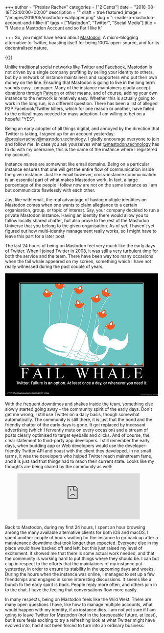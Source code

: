+++
author = "Preslav Rachev"
categories = ["2 Cents"]
date = "2018-08-18T22:00:00+00:00"
description = ""
draft = true
featured_image = "/images/2019/05/mastodon-wallpaper.png"
slug = "i-made-a-mastodon-account-and-i-like-it"
tags = ["Mastodon", "Twitter", "Social Media"]
title = "I Made a Mastodon Account and so Far I like It"

+++
So, you might have heard about [Mastodon](https://joinmastodon.org/). A micro-blogging alternative to Twitter, boasting itself for being 100% open-source, and for its decentralised nature.

{{<youtube IPSbNdBmWKE>}}

Unlike traditional social networks like Twitter and Facebook, Mastodon is not driven by a single company profiting by selling your identity to others, but by a network of instance maintainers and supporters who put their own money on the line. Ensuring that Mastodon is going to live in the long term sounds easy...on paper. Many of the instance maintainers gladly accept donations through [Patreon](https://www.patreon.com/ashfurrow) or other means, and of course, adding your own instance to the network is relatively easy. Whether this is actually going to work in the long run, is a different question. There has been a list of alleged P2P Facebook/Twitter killers, which for one reason or another, have failed to the critical mass needed for mass adoption. I am willing to bet on a hopeful "YES".

Being an early adopter of all things digital, and annoyed by the direction that Twitter is taking, I signed up for an account yesterday: [@preslavrachev@mastodon.technology](https://mastodon.technology/@preslavrachev). I gladly encourage everyone to join and follow me. In case you ask yourselves what [@mastodon.technology](https://mastodon.technology/about) has to do with my username, this is the name of the instance where I registered my account.

Instance names are somewhat like email domains. Being on a particular instance ensures that one will get the entire flow of communication inside the given instance. Just like email however, cross-instance communication is an essential part of what makes Mastodon work. In fact, a large percentage of the people I follow now are not on the same instance as I am but communicate flawlessly with each other.

Just like with email, the real advantage of having multiple identities on Mastodon comes when one wants to claim allegiance to a certain organisation, group, or topic of interest. Say, your company decided to run a private Mastodon instance. Having an identity there would allow you to follow locally shared chatter, but also prove to the rest of the Mastodon Universe that you belong to the given organisation. As of yet, I haven't yet figured out how multi-identity management really works, so I might have to leave this part for a later post.

The last 24 hours of being on Mastodon feel very much like the early days of Twitter. When I joined Twitter in 2008, it was still a very turbulent time for both the service and the team. There have been way too many occasions when the fail whale appeared on my screen, something which I have not really witnessed during the past couple of years.

![](/images/2019/05/fail-whale.jpg)

With the frequent downtimes and shakes inside the team, something else slowly started going away - the community spirit of the early days. Don't get me wrong, I still use Twitter on a daily basis, though somewhat automatically. The community is still there, it is just that the bond and the friendly chatter of the early days is gone. It got replaced by incessant advertising (which I fervently mute on every occasion) and a stream of posts clearly optimised to target eyeballs and clicks. And of course, the clear statement to third-party app developers. I still remember the early days, when budding app or Web developers would use the developer-friendly Twitter API and boast with the client they developed. In no small terms, it was the developers who helped Twitter reach mainstream fame, and it is just sad that things had to reach their current state. Looks like my thoughts are being shared by the community as well:

<figure>
<iframe src="https://mastodon.social/@bastianallgeier/100577435213222907/embed" class="mastodon-embed" style="max-width: 100%; border: 0" width="400"></iframe><script src="https://mastodon.social/embed.js" async="async"></script>
</figure>

Back to Mastodon, during my first 24 hours, I spent an hour browsing among the many available alternative clients for both iOS and macOS. I spent another couple of hours waiting for the instance to go back up after a maintenance downtime that took longer than expected. Everyone else in my place would have backed off and left, but this just raised my level of excitement. It showed me that there is some actual work needed, and that the community is working hard to put things where they should be. I can but clap in respect to the efforts that the maintainers of my instance put yesterday, in order to ensure its stability in the upcoming days and weeks. During the hours when the instance was online, I managed to set up a few friendships and engaged in some interesting discussions. It seems like a bunch fo the early spirit is back. People reply more often, and others join in to the chat. I have the feeling that conversations flow more easily.

In many respects, being on Mastodon feels like the Wild West. There are many open questions I have, like how to manage multiple accounts, what would happen with my identity, if an instance dies. I am not yet sure if I am going to leave Twitter for Mastodon (not in the foreseeable future, at least), but it sure feels exciting to try a refreshing look at what Twitter might have evolved into, had it not been forced to turn into an ordinary business.